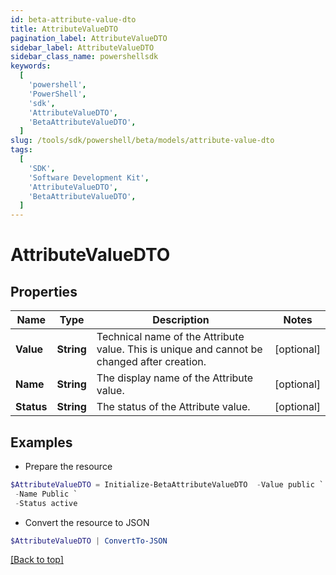 ```yaml
---
id: beta-attribute-value-dto
title: AttributeValueDTO
pagination_label: AttributeValueDTO
sidebar_label: AttributeValueDTO
sidebar_class_name: powershellsdk
keywords:
  [
    'powershell',
    'PowerShell',
    'sdk',
    'AttributeValueDTO',
    'BetaAttributeValueDTO',
  ]
slug: /tools/sdk/powershell/beta/models/attribute-value-dto
tags:
  [
    'SDK',
    'Software Development Kit',
    'AttributeValueDTO',
    'BetaAttributeValueDTO',
  ]
---
```


# AttributeValueDTO

## Properties

| Name | Type | Description | Notes |
| --- | --- | --- | --- |
| **Value** | **String** | Technical name of the Attribute value. This is unique and cannot be changed after creation. | [optional] |
| **Name** | **String** | The display name of the Attribute value. | [optional] |
| **Status** | **String** | The status of the Attribute value. | [optional] |

## Examples

- Prepare the resource

```powershell
$AttributeValueDTO = Initialize-BetaAttributeValueDTO  -Value public `
 -Name Public `
 -Status active
```

- Convert the resource to JSON

```powershell
$AttributeValueDTO | ConvertTo-JSON
```

[[Back to top]](#)
